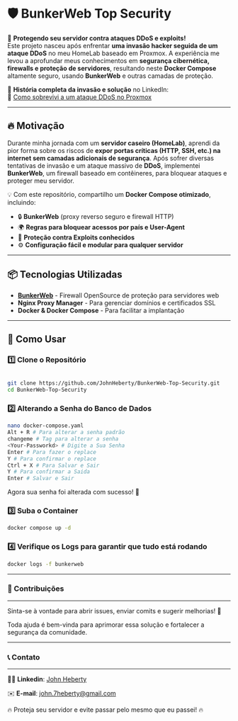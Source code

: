 # 🛡️ BunkerWeb Top Security

🚀 **Protegendo seu servidor contra ataques DDoS e exploits!**  
Este projeto nasceu após enfrentar **uma invasão hacker seguida de um ataque DDoS** no meu HomeLab baseado em Proxmox. A experiência me levou a aprofundar meus conhecimentos em **segurança cibernética, firewalls e proteção de servidores**, resultando neste **Docker Compose** altamente seguro, usando **BunkerWeb** e outras camadas de proteção.

📖 **História completa da invasão e solução** no LinkedIn:  
🔗 [Como sobrevivi a um ataque DDoS no Proxmox](https://www.linkedin.com/pulse/como-sobrevivi-um-ataque-ddos-proxmox-seguido-por-invas%C3%A3o-heberty-ti7xf)

---

## 🔥 Motivação

Durante minha jornada com um **servidor caseiro (HomeLab)**, aprendi da pior forma sobre os riscos de **expor portas críticas (HTTP, SSH, etc.) na internet sem camadas adicionais de segurança**. Após sofrer diversas tentativas de invasão e um ataque massivo de **DDoS**, implementei **BunkerWeb**, um firewall baseado em contêineres, para bloquear ataques e proteger meu servidor.

💡 Com este repositório, compartilho um **Docker Compose otimizado**, incluindo:
- 🔒 **BunkerWeb** (proxy reverso seguro e firewall HTTP)
- 🌍 **Regras para bloquear acessos por país e User-Agent**
- 🚫 **Proteção contra Exploits conhecidos**
- ⚙️ **Configuração fácil e modular para qualquer servidor**

---

## 📦 Tecnologias Utilizadas

- **[BunkerWeb](https://github.com/bunkerity/bunkerweb)** - Firewall OpenSource de proteção para servidores web
- **Nginx Proxy Manager** - Para gerenciar domínios e certificados SSL
- **Docker & Docker Compose** - Para facilitar a implantação
---

## 🚀 Como Usar

### 1️⃣ **Clone o Repositório**
```sh

git clone https://github.com/JohnHeberty/BunkerWeb-Top-Security.git
cd BunkerWeb-Top-Security
```

### 2️⃣ **Alterando a Senha do Banco de Dados**
```sh
nano docker-compose.yaml
Alt + R # Para alterar a senha padrão
changeme # Tag para alterar a senha
<Your-Passworkd> # Digite a Sua Senha
Enter # Para fazer o replace
Y # Para confirmar o replace
Ctrl + X # Para Salvar e Sair
Y # Para confirmar a Saida
Enter # Salvar e Sair
```
Agora sua senha foi alterada com sucesso! 🚀

### 3️⃣ **Suba o Container**
```sh
docker compose up -d
```
### 4️⃣ **Verifique os Logs para garantir que tudo está rodando**
```sh
docker logs -f bunkerweb
```

---
### 🤝 Contribuições
---

Sinta-se à vontade para abrir issues, enviar comits e sugerir melhorias! 🚀

Toda ajuda é bem-vinda para aprimorar essa solução e fortalecer a segurança da comunidade.

---
### 📞 Contato
---
🧑‍💼 **Linkedin**: [John Heberty](ttps://www.linkedin.com/in/john-heberty/)

✉️ **E-mail**: john.7heberty@gmail.com

🔥 Proteja seu servidor e evite passar pelo mesmo que eu passei! 🔥

